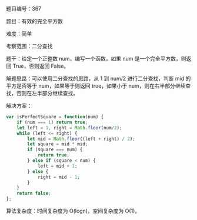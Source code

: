题目编号：367

题目：有效的完全平方数

难度：简单

考察范围：二分查找

题干：给定一个正整数 num，编写一个函数，如果 num 是一个完全平方数，则返回 True，否则返回 False。

解题思路：可以使用二分查找的思路，从 1 到 num/2 进行二分查找，判断 mid 的平方是否等于 num，如果等于则返回 true，如果小于 num，则在右半部分继续查找，否则在左半部分继续查找。

解决方案：

```javascript
var isPerfectSquare = function(num) {
    if (num === 1) return true;
    let left = 1, right = Math.floor(num/2);
    while (left <= right) {
        let mid = Math.floor((left + right) / 2);
        let square = mid * mid;
        if (square === num) {
            return true;
        } else if (square < num) {
            left = mid + 1;
        } else {
            right = mid - 1;
        }
    }
    return false;
};
```

算法复杂度：时间复杂度为 O(logn)，空间复杂度为 O(1)。